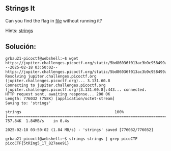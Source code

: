 ## Strings It
Can you find the flag in [file](https://jupiter.challenges.picoctf.org/static/5bd86036f013ac3b9c958499adf3e2e2/strings) without running it?

Hints:
[strings](https://linux.die.net/man/1/strings)



## Solución:
```
grbau21-picoctf@webshell:~$ wget https://jupiter.challenges.picoctf.org/static/5bd86036f013ac3b9c958499adf3e2e2/strings
--2025-02-18 03:50:02--  https://jupiter.challenges.picoctf.org/static/5bd86036f013ac3b9c958499adf3e2e2/strings
Resolving jupiter.challenges.picoctf.org (jupiter.challenges.picoctf.org)... 3.131.60.8
Connecting to jupiter.challenges.picoctf.org (jupiter.challenges.picoctf.org)|3.131.60.8|:443... connected.
HTTP request sent, awaiting response... 200 OK
Length: 776032 (758K) [application/octet-stream]
Saving to: 'strings'

strings                                         100%[======================================================================================================>] 757.84K  1.84MB/s    in 0.4s    

2025-02-18 03:50:02 (1.84 MB/s) - 'strings' saved [776032/776032]

grbau21-picoctf@webshell:~$ strings strings | grep picoCTF
picoCTF{5tRIng5_1T_827aee91}
```

